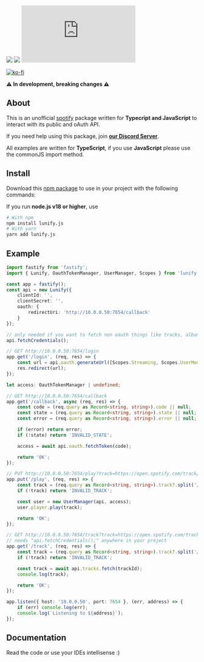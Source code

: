 [![](https://img.shields.io/discord/828676951023550495?color=5865F2&logo=discord&logoColor=white)](https://lunish.nl/support)
![](https://img.shields.io/npm/dt/lunify.js.svg?maxAge=3600)
![](https://img.shields.io/npm/v/lunify.js?maxAge=3600)

[![ko-fi](https://ko-fi.com/img/githubbutton_sm.svg)](https://ko-fi.com/I3I6AFVAP)

**⚠️ In development, breaking changes ⚠️**
## About
This is an unofficial [spotify](https://developer.spotify.com) package written for **Typecript and JavaScript** to interact with its public and oAuth API.

If you need help using this package, join **[our Discord Server](https://discord.com/invite/yYd6YKHQZH)**.

All examples are written for **TypeScript**, if you use **JavaScript** please use the commonJS import method.

## Install
Download this [npm package](https://www.npmjs.com/package/lunify.js) to use in your project with the following commands:

If you run **node.js v18 or higher**, use
```bash
# With npm
npm install lunify.js
# With yarn
yarn add lunify.js
```

## Example
```ts
import fastify from 'fastify';
import { Lunify, OauthTokenManager, UserManager, Scopes } from 'lunify.js';

const app = fastify();
const api = new Lunify({
    clientId: '',
    clientSecret: '',
    oauth: {
        redirectUri: 'http://10.0.0.50:7654/callback'
    }
});

// only needed if you want to fetch non oauth things like tracks, albumbs and artists
api.fetchCredentials();

// GET http://10.0.0.50:7654/login
app.get('/login', (req, res) => {
    const url = api.oauth.generateUrl([Scopes.Streaming, Scopes.UserModifyPlaybackState, Scopes.UserReadPlaybackState]);
    res.redirect(url);
});

let access: OauthTokenManager | undefined;

// GET http://10.0.0.50:7654/callback
app.get('/callback', async (req, res) => {
    const code = (req.query as Record<string, string>).code || null;
    const state = (req.query as Record<string, string>).state || null;
    const error = (req.query as Record<string, string>).error || null;

    if (error) return error;
    if (!state) return 'INVALID_STATE';

    access = await api.oauth.fetchToken(code);

    return 'OK';
});

// PUT http://10.0.0.50:7654/play?track=https://open.spotify.com/track/0ZVjgfaC2Ptrod9v6p9KFP
app.put('/play', (req, res) => {
    const track = (req.query as Record<string, string>).track?.split('/track/')?.[1]?.split("?")[0];
    if (!track) return 'INVALID_TRACK';

    const user = new UserManager(api, access);
    user.player.play(track);

    return 'OK';
});

// GET http://10.0.0.50:7654/track?track=https://open.spotify.com/track/0ZVjgfaC2Ptrod9v6p9KFP
// needs "api.fetchCredentials();" anywhere in your project
app.get('/track', (req, res) => {
    const track = (req.query as Record<string, string>).track?.split('/track/')?.[1]?.split("?")[0];
    if (!track) return 'INVALID_TRACK';

    const track = await api.tracks.fetch(trackId);
    console.log(track);

    return 'OK';
});

app.listen({ host: '10.0.0.50', port: 7654 }, (err, address) => {
    if (err) console.log(err);
    console.log(`Listening to ${address}`);
});
```

## Documentation
Read the code or use your IDEs intellisense :) 